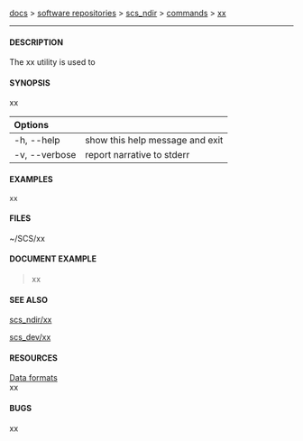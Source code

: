 [docs](https://github.com/south-coast-science/docs/wiki) > 
[software repositories](https://github.com/south-coast-science/docs/wiki/Software-repositories) > 
[scs_ndir](https://github.com/south-coast-science/scs_ndir/wiki) > 
[commands](https://github.com/south-coast-science/scs_ndir/wiki/=-Commands) > 
[xx](https://github.com/south-coast-science/scs_ndir/wiki/=-Commands#xx)
***


#### DESCRIPTION
The xx utility is used to 

#### SYNOPSIS
xx

| Options |   | 
|:--------|---|
| -h, --help | show this help message and exit |
| -v, --verbose | report narrative to stderr |

#### EXAMPLES
```
xx
```

#### FILES
~/SCS/xx

#### DOCUMENT EXAMPLE
> xx

#### SEE ALSO
[scs_ndir/xx](xx)  

[scs_dev/xx](../../scs_dev/wiki/xx)  

#### RESOURCES
[Data formats](https://github.com/south-coast-science/scs_dev/wiki/3:-Data-formats)  
xx

#### BUGS
xx
